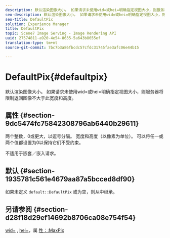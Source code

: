 ```yaml
---
description: 默认渲染图像大小。 如果请求未使用wid=或hei=明确指定视图大小，则服务器将限制返回图像不大于此宽度和高度。
seo-description: 默认渲染图像大小。 如果请求未使用wid=或hei=明确指定视图大小，则服务器将限制返回图像不大于此宽度和高度。
seo-title: DefaultPix
solution: Experience Manager
title: DefaultPix
topic: Scene7 Image Serving - Image Rendering API
uuid: 27574811-a920-4e54-8635-5a643b8655ef
translation-type: tm+mt
source-git-commit: 7bc7b3a86fbcdc57cfdc31745fae3afc06e44b15

---
```



# DefaultPix{#defaultpix}

默认渲染图像大小。 如果请求未使用wid=或hei=明确指定视图大小，则服务器将限制返回图像不大于此宽度和高度。

## 属性 {#section-9dc5474fc75842308796ab6440b29611}

两个整数，0或更大，以逗号分隔。 宽度和高度（以像素为单位）。 可以将任一或两个值都设置为0以保持它们不受约束。

不适用于嵌套／嵌入请求。

## 默认 {#section-1935781c561e4679aa87a5bcced8df90}

如果未定义 `default::DefaultPix` 或为空，则从中继承。

## 另请参阅 {#section-d28f18d29ef14692b8706ca08e754f54}

[wid=](../../../../../ir-api/http-protocol/image-rendering-api-ref/c-ir-http-protocol-ref/c-ir-http-protocol-command-reference/r-ir-wid.md#reference-b7e691b0624941168c94b2749ae233ec) , [hei=](../../../../../ir-api/http-protocol/image-rendering-api-ref/c-ir-http-protocol-ref/c-ir-http-protocol-command-reference/r-ir-hei.md#reference-1c08f60365a94417a39867c09cac5478)，属 [性：:MaxPix](../../../../../ir-api/material-cat/image-rendering-api-ref/c-ir-material-catalog/c-ir-attributes-reference/r-ir-maxpix.md#reference-569f186bbc2840a6bd3cffa8ff3e7657)

